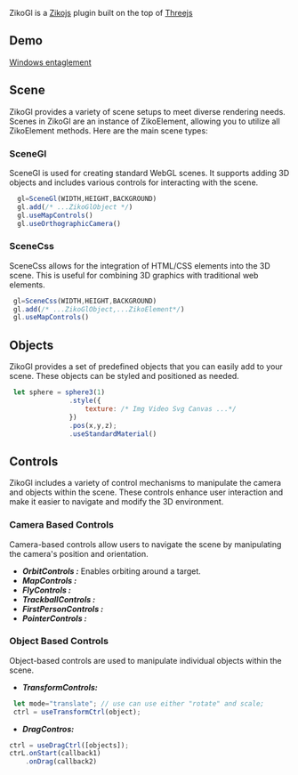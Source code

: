 ZikoGl is a [Zikojs](https://github.com/zakarialaoui10/ziko.js) plugin built on the top of [Threejs](https://threejs.org/)
## Demo 
 [Windows entaglement](https://www.linkedin.com/posts/zakaria-elalaoui-810ab41b8_javascript-zikojs-threejs-activity-7144023650394918913-gatB?utm_source=share&utm_medium=member_desktop)
## Scene
ZikoGl provides a variety of scene setups to meet diverse rendering needs. Scenes in ZikoGl are an instance of ZikoElement, allowing you to utilize all ZikoElement methods.
Here are the main scene types:
 ### SceneGl
 SceneGl is used for creating standard WebGL scenes. It supports adding 3D objects and includes various controls for interacting with the scene.
 ```js
   gl=SceneGl(WIDTH,HEIGHT,BACKGROUND)
   gl.add(/* ...ZikoGlObject */)
   gl.useMapControls() 
   gl.useOrthographicCamera() 
 ```
 ### SceneCss
 SceneCss allows for the integration of HTML/CSS elements into the 3D scene. This is useful for combining 3D graphics with traditional web elements.
  ```js
   gl=SceneCss(WIDTH,HEIGHT,BACKGROUND)
   gl.add(/* ...ZikoGlObject,...ZikoElement*/)
   gl.useMapControls()  
 ```
## Objects 
ZikoGl provides a set of predefined objects that you can easily add to your scene. These objects can be styled and positioned as needed.
 ```js
  let sphere = sphere3(1)
                .style({
                    texture: /* Img Video Svg Canvas ...*/
                })
                .pos(x,y,z);
                .useStandardMaterial()
 ```
## Controls
ZikoGl includes a variety of control mechanisms to manipulate the camera and objects within the scene. These controls enhance user interaction and make it easier to navigate and modify the 3D environment.
 ### Camera Based Controls
 Camera-based controls allow users to navigate the scene by manipulating the camera's position and orientation.
 - ***OrbitControls :*** Enables orbiting around a target.
 - ***MapControls :***
 - ***FlyControls :*** 
 - ***TrackballControls :*** 
 - ***FirstPersonControls :*** 
 - ***PointerControls :*** 
 ### Object Based Controls
 Object-based controls are used to manipulate individual objects within the scene.

 - ***TransformControls:*** 
 ```js
  let mode="translate"; // use can use either "rotate" and scale;
  ctrl = useTransformCtrl(object);
 ```
 - ***DragContros:***
  ```js
  ctrl = useDragCtrl([objects]);
  ctrL.onStart(callback1)
      .onDrag(callback2)
 ```

 
